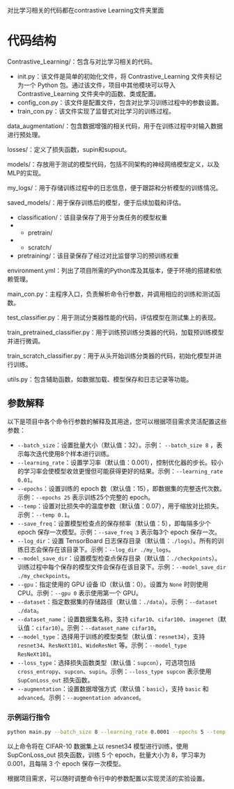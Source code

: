 对比学习相关的代码都在contrastive Learning文件夹里面

# 代码结构
Contrastive_Learning/：包含与对比学习相关的代码。
- init.py：该文件是简单的初始化文件，将 Contrastive_Learning 文件夹标记为一个 Python 包。通过该文件，项目中其他模块可以导入 Contrastive_Learning 文件夹中的函数、类或配置。
- config_con.py：该文件是配置文件，包含对比学习训练过程中的参数设置。
- train_con.py：该文件实现了监督式对比学习的训练过程。

data_augmentation/：包含数据增强的相关代码，用于在训练过程中对输入数据进行预处理。

losses/：定义了损失函数，supin和supout。

models/：存放用于测试的模型代码，包括不同架构的神经网络模型定义，以及MLP的实现。

my_logs/：用于存储训练过程中的日志信息，便于跟踪和分析模型的训练情况。

saved_models/：用于保存训练后的模型，便于后续加载和评估。
- classification/：该目录保存了用于分类任务的模型权重
- - pretrain/
- - scratch/
- pretraining/：该目录保存了经过对比监督学习的预训练权重

environment.yml：列出了项目所需的Python库及其版本，便于环境的搭建和依赖管理。

main_con.py：主程序入口，负责解析命令行参数，并调用相应的训练和测试函数。

test_classifier.py：用于测试分类器性能的代码，评估模型在测试集上的表现。

train_pretrained_classifier.py：用于训练预训练分类器的代码，加载预训练模型并进行微调。

train_scratch_classifier.py：用于从头开始训练分类器的代码，初始化模型并进行训练。

utils.py：包含辅助函数，如数据加载、模型保存和日志记录等功能。


## 参数解释

以下是项目中各个命令行参数的解释及其用途，您可以根据项目需求灵活配置这些参数：

* `--batch_size`：设置批量大小（默认值：32）。示例： `--batch_size 8` ，表示每次迭代使用8个样本进行训练。
* `--learning_rate`：设置学习率（默认值：0.001），控制优化器的步长。较小的学习率会使模型收敛更慢但可能获得更好的结果。示例：`--learning_rate 0.01`。
* `--epochs`：设置训练的 epoch 数（默认值：15），即数据集的完整迭代次数。示例：`--epochs 25` 表示训练25个完整的 epoch。
* `--temp`：设置对比损失中的温度参数（默认值：0.07），用于缩放对比损失。示例：`--temp 0.1`。
* `--save_freq`：设置模型检查点的保存频率（默认值：5），即每隔多少个 epoch 保存一次模型。示例：`--save_freq 3` 表示每3个 epoch 保存一次。
* `--log_dir`：设置 TensorBoard 日志保存目录（默认值：`./logs`）。所有的训练日志会保存在该目录下。示例：`--log_dir ./my_logs`。
* `--model_save_dir`：设置模型检查点保存目录（默认值：`./checkpoints`）。训练过程中每个保存的模型文件会保存在该目录下。示例：`--model_save_dir ./my_checkpoints`。
* `--gpu`：指定使用的 GPU 设备 ID（默认值：0）。设置为 `None` 时则使用 CPU。示例：`--gpu 0` 表示使用第一个 GPU。
* `--dataset`：指定数据集的存储路径（默认值：`./data`）。示例：`--dataset ./data`。
* `--dataset_name`：设置数据集名称，支持 `cifar10`、`cifar100`、`imagenet`（默认值：`cifar10`）。示例：`--dataset_name cifar10`。
* `--model_type`：选择用于训练的模型类型（默认值：`resnet34`），支持 `resnet34`、`ResNeXt101`、`WideResNet` 等。示例：`--model_type ResNeXt101`。
* `--loss_type`：选择损失函数类型（默认值：`supcon`），可选项包括 `cross_entropy`、`supcon`、`supin`。示例：`--loss_type supcon` 表示使用 `SupConLoss_out` 损失函数。
* `--augmentation`：设置数据增强方式（默认值：`basic`），支持 `basic` 和 `advanced`。示例：`--augmentation advanced`。

### 示例运行指令

```bash
python main.py --batch_size 8 --learning_rate 0.0001 --epochs 5 --temp 0.1 --save_freq 3 --log_dir ./my_logs --model_save_dir ./my_checkpoints --gpu 0 --dataset ./data --dataset_name cifar10 --model_type ResNet34 --loss_type SupOut --augmentation basic
```

以上命令将在 CIFAR-10 数据集上以 resnet34 模型进行训练，使用 SupConLoss_out 损失函数，训练 5 个 epoch，批量大小为 8，学习率为 0.001，且每隔 3 个 epoch 保存一次模型。

根据项目需求，可以随时调整命令行中的参数配置以实现灵活的实验设置。
